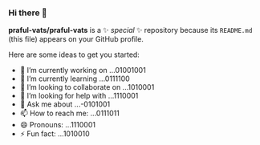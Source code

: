### Hi there 👋


**praful-vats/praful-vats** is a ✨ _special_ ✨ repository because its `README.md` (this file) appears on your GitHub profile.

Here are some ideas to get you started:

- 🔭 I’m currently working on ...01001001
- 🌱 I’m currently learning ...0111100
- 👯 I’m looking to collaborate on ...1010001
- 🤔 I’m looking for help with ...1110001
- 💬 Ask me about ...-0101001
- 📫 How to reach me: ...0111011
- 😄 Pronouns: ...1110001
- ⚡ Fun fact: ...1010010

